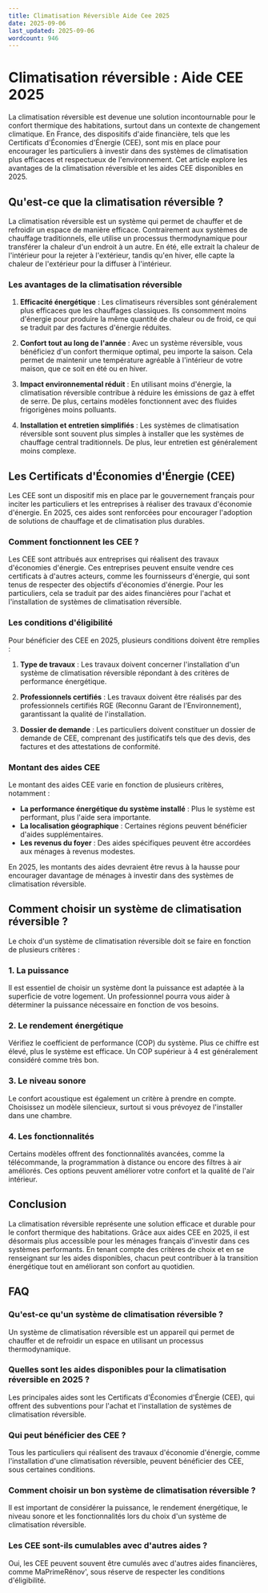 ```yaml
---
title: Climatisation Réversible Aide Cee 2025
date: 2025-09-06
last_updated: 2025-09-06
wordcount: 946
---
```


# Climatisation réversible : Aide CEE 2025

La climatisation réversible est devenue une solution incontournable pour le confort thermique des habitations, surtout dans un contexte de changement climatique. En France, des dispositifs d'aide financière, tels que les Certificats d'Économies d'Énergie (CEE), sont mis en place pour encourager les particuliers à investir dans des systèmes de climatisation plus efficaces et respectueux de l'environnement. Cet article explore les avantages de la climatisation réversible et les aides CEE disponibles en 2025.

## Qu'est-ce que la climatisation réversible ?

La climatisation réversible est un système qui permet de chauffer et de refroidir un espace de manière efficace. Contrairement aux systèmes de chauffage traditionnels, elle utilise un processus thermodynamique pour transférer la chaleur d'un endroit à un autre. En été, elle extrait la chaleur de l'intérieur pour la rejeter à l'extérieur, tandis qu'en hiver, elle capte la chaleur de l'extérieur pour la diffuser à l'intérieur.

### Les avantages de la climatisation réversible

1. **Efficacité énergétique** : Les climatiseurs réversibles sont généralement plus efficaces que les chauffages classiques. Ils consomment moins d'énergie pour produire la même quantité de chaleur ou de froid, ce qui se traduit par des factures d'énergie réduites.

2. **Confort tout au long de l'année** : Avec un système réversible, vous bénéficiez d'un confort thermique optimal, peu importe la saison. Cela permet de maintenir une température agréable à l'intérieur de votre maison, que ce soit en été ou en hiver.

3. **Impact environnemental réduit** : En utilisant moins d'énergie, la climatisation réversible contribue à réduire les émissions de gaz à effet de serre. De plus, certains modèles fonctionnent avec des fluides frigorigènes moins polluants.

4. **Installation et entretien simplifiés** : Les systèmes de climatisation réversible sont souvent plus simples à installer que les systèmes de chauffage central traditionnels. De plus, leur entretien est généralement moins complexe.

## Les Certificats d'Économies d'Énergie (CEE)

Les CEE sont un dispositif mis en place par le gouvernement français pour inciter les particuliers et les entreprises à réaliser des travaux d'économie d'énergie. En 2025, ces aides sont renforcées pour encourager l'adoption de solutions de chauffage et de climatisation plus durables.

### Comment fonctionnent les CEE ?

Les CEE sont attribués aux entreprises qui réalisent des travaux d'économies d'énergie. Ces entreprises peuvent ensuite vendre ces certificats à d'autres acteurs, comme les fournisseurs d'énergie, qui sont tenus de respecter des objectifs d'économies d'énergie. Pour les particuliers, cela se traduit par des aides financières pour l'achat et l'installation de systèmes de climatisation réversible.

### Les conditions d'éligibilité

Pour bénéficier des CEE en 2025, plusieurs conditions doivent être remplies :

1. **Type de travaux** : Les travaux doivent concerner l'installation d'un système de climatisation réversible répondant à des critères de performance énergétique.

2. **Professionnels certifiés** : Les travaux doivent être réalisés par des professionnels certifiés RGE (Reconnu Garant de l’Environnement), garantissant la qualité de l'installation.

3. **Dossier de demande** : Les particuliers doivent constituer un dossier de demande de CEE, comprenant des justificatifs tels que des devis, des factures et des attestations de conformité.

### Montant des aides CEE

Le montant des aides CEE varie en fonction de plusieurs critères, notamment :

- **La performance énergétique du système installé** : Plus le système est performant, plus l'aide sera importante.
- **La localisation géographique** : Certaines régions peuvent bénéficier d'aides supplémentaires.
- **Les revenus du foyer** : Des aides spécifiques peuvent être accordées aux ménages à revenus modestes.

En 2025, les montants des aides devraient être revus à la hausse pour encourager davantage de ménages à investir dans des systèmes de climatisation réversible.

## Comment choisir un système de climatisation réversible ?

Le choix d'un système de climatisation réversible doit se faire en fonction de plusieurs critères :

### 1. La puissance

Il est essentiel de choisir un système dont la puissance est adaptée à la superficie de votre logement. Un professionnel pourra vous aider à déterminer la puissance nécessaire en fonction de vos besoins.

### 2. Le rendement énergétique

Vérifiez le coefficient de performance (COP) du système. Plus ce chiffre est élevé, plus le système est efficace. Un COP supérieur à 4 est généralement considéré comme très bon.

### 3. Le niveau sonore

Le confort acoustique est également un critère à prendre en compte. Choisissez un modèle silencieux, surtout si vous prévoyez de l'installer dans une chambre.

### 4. Les fonctionnalités

Certains modèles offrent des fonctionnalités avancées, comme la télécommande, la programmation à distance ou encore des filtres à air améliorés. Ces options peuvent améliorer votre confort et la qualité de l'air intérieur.

## Conclusion

La climatisation réversible représente une solution efficace et durable pour le confort thermique des habitations. Grâce aux aides CEE en 2025, il est désormais plus accessible pour les ménages français d'investir dans ces systèmes performants. En tenant compte des critères de choix et en se renseignant sur les aides disponibles, chacun peut contribuer à la transition énergétique tout en améliorant son confort au quotidien.

## FAQ

### Qu'est-ce qu'un système de climatisation réversible ?

Un système de climatisation réversible est un appareil qui permet de chauffer et de refroidir un espace en utilisant un processus thermodynamique.

### Quelles sont les aides disponibles pour la climatisation réversible en 2025 ?

Les principales aides sont les Certificats d'Économies d'Énergie (CEE), qui offrent des subventions pour l'achat et l'installation de systèmes de climatisation réversible.

### Qui peut bénéficier des CEE ?

Tous les particuliers qui réalisent des travaux d'économie d'énergie, comme l'installation d'une climatisation réversible, peuvent bénéficier des CEE, sous certaines conditions.

### Comment choisir un bon système de climatisation réversible ?

Il est important de considérer la puissance, le rendement énergétique, le niveau sonore et les fonctionnalités lors du choix d'un système de climatisation réversible.

### Les CEE sont-ils cumulables avec d'autres aides ?

Oui, les CEE peuvent souvent être cumulés avec d'autres aides financières, comme MaPrimeRénov', sous réserve de respecter les conditions d'éligibilité.
